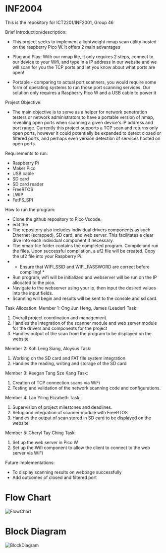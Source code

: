 # INF2004
This is the repository for ICT2201/INF2001, Group 46

Brief Introduction/description:
- This project seeks to implement a lightweight nmap scan utility hosted on the raspberry Pico W. It offers 2 main advantages

- Plug and Play: With our nmap lite, it only requires 2 steps, connect to our device to your Wifi, and type in a IP address in our website and we will scan for you the TCP ports and let you know about what ports are open!

- Portable - comparing to actual port scanners, you would require some form of operating systems to run those port scanning services. Our solution only requires a Raspberry Pico W and a USB cable to power it

Project Objective:
- The main objective is to serve as a helper for network penetration testers or network administrators to have a portable version of nmap, revealing open ports when scanning a given device's IP address and port range.
Currently this project supports a TCP scan and returns only open ports, however it could potentially be expanded to detect closed or filtered ports, and perhaps even version detection of services hosted on open ports.





Requirements to run: 
- Raspberry Pi
- Maker Pico 
- USB cable
- SD card
- SD card reader 
- FreeRTOS
- LWIP
- FatFS_SPI


How to run the program:
- Clone the github repository to Pico Vscode.
- edit the
- The repository also includes individual drivers components as such Ethernet (scrapped), SD card, and web server. This facilitates a clear dive into each individual component if necessary. 
- The nmap-lite folder contains the completed program. Compile and run the files. Upon successful compilation, a uf2 file will be created. Copy the uf2 file into your Raspberry Pi.
- * Ensure that WIFI_SSID and WIFI_PASSWORD are correct before compiling! *
- Run program, wifi will be initialized and webserver will be run on the IP allocated to the pico.
- Navigate to the webserver using your ip, then input the desired values into the input fields.
- Scanning will begin and results will be sent to the console and sd card.

Task Allocation:
Member 1: Ong Jun Heng, James (Leader)
Task:
1. Overall project coordination and management.
2. Handles the integration of the scanner module and web server module for the drivers and components for the project
3. Handles output of the scan from the program to be displayed on the website

Member 2: Koh Leng Siang, Aloysus
Task:
1. Working on the SD card and FAT file system integration
2. Handles the reading, writing and storage of the SD card

Member 3: Keegan Tang Sze Kang
Task:
1. Creation of TCP connection scans via WiFi
2. Testing and validation of the network scanning code and configurations.

Member 4: Lan Yiling Elizabeth
Task:
1. Supervision of project milestones and deadlines.
2. Setup and integration of scanner module with FreeRTOS
3. Handles the output of scan stored in SD card to be displayed on the website

Member 5: Cheryl Tay Ching
Task:
1. Set up the web server in Pico W
2. Set up the Wifi component to allow the client to connect to the web server via WiFi

Future Implementations: 
- To display scanning results on webpage successfully 
- Add outcomes of closed and filtered port

# Flow Chart
![FlowChart](https://github.com/mechproz/INF2004/assets/121922214/1619dbeb-5bac-41e3-bd0f-ee0ec8c99851)

# Block Diagram
![BlockDiagram](https://github.com/mechproz/INF2004/assets/121922214/ecf3556b-ee19-4fbe-8826-b6488fb7b348)
